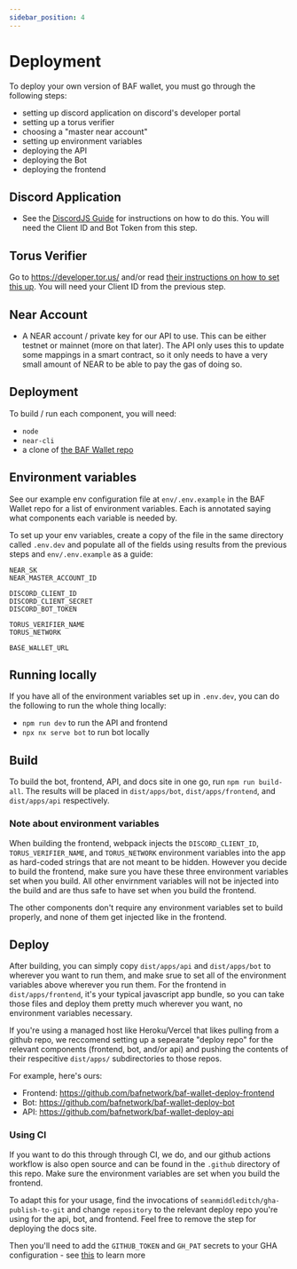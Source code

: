 ```yaml
---
sidebar_position: 4
---
```


# Deployment

To deploy your own version of BAF wallet, you must go through the following steps:
- setting up discord application on discord's developer portal
- setting up a torus verifier
- choosing a "master near account"
- setting up environment variables
- deploying the API
- deploying the Bot
- deploying the frontend

## Discord Application

- See the [DiscordJS Guide](https://discordjs.guide/preparations/setting-up-a-bot-application.html#creating-your-bot) for instructions on how to do this. You will need the Client ID and Bot Token from this step.

## Torus Verifier

Go to https://developer.tor.us/ and/or read [their instructions on how to set this up]( https://docs.tor.us/customauth/setting-up-verifiers/seting-up-verifiers). You will need your Client ID from the previous step.

## Near Account
- A NEAR account / private key for our API to use. This can be either testnet or mainnet (more on that later). The API only uses this to update some mappings in a smart contract, so it only needs to have a very small amount of NEAR to be able to pay the gas of doing so.

## Deployment

To build / run each component, you will need:

- `node`
- `near-cli`
- a clone of [the BAF Wallet repo](https://github.com/bafnetwork/baf-wallet-v3)

## Environment variables

See our example env configuration file at `env/.env.example` in the BAF Wallet repo for a list of environment variables. Each is annotated saying what components each variable is needed by. 

To set up your env variables, create a copy of the file in the same directory called `.env.dev` and populate all of the fields using results from the previous steps and `env/.env.example` as a guide:

```env
NEAR_SK
NEAR_MASTER_ACCOUNT_ID

DISCORD_CLIENT_ID
DISCORD_CLIENT_SECRET
DISCORD_BOT_TOKEN

TORUS_VERIFIER_NAME
TORUS_NETWORK

BASE_WALLET_URL
```

## Running locally

If you have all of the environment variables set up in `.env.dev`, you can do the following to run the whole thing locally:
* `npm run dev` to run the API and frontend
* `npx nx serve bot` to run bot locally


## Build

To build the bot, frontend, API, and docs site in one go, run `npm run build-all`. The results will be placed in `dist/apps/bot`, `dist/apps/frontend`, and `dist/apps/api` respectively.

### Note about environment variables

When building the frontend, webpack injects the `DISCORD_CLIENT_ID`, `TORUS_VERIFIER_NAME`, and `TORUS_NETWORK` environment variables into the app as hard-coded strings that are not meant to be hidden. However you decide to build the frontend, make sure you have these three environment variables set when you build. All other envirnment variables will not be injected into the build and are thus safe to have set when you build the frontend.

The other components don't require any environment variables set to build properly, and none of them get injected like in the frontend.

## Deploy 

After building, you can simply copy `dist/apps/api` and `dist/apps/bot` to wherever you want to run them, and make srue to set all of the environment variables above wherever you run them. For the frontend in `dist/apps/frontend`, it's your typical javascript app bundle, so you can take those files and deploy them pretty much wherever you want, no environment variables necessary.

If you're using a managed host like Heroku/Vercel that likes pulling from a github repo, we reccomend setting up a sepearate "deploy repo" for the relevant components (frontend, bot, and/or api) and pushing the contents of their respecitive `dist/apps/` subdirectories to those repos. 

For example, here's ours:
* Frontend: https://github.com/bafnetwork/baf-wallet-deploy-frontend
* Bot: https://github.com/bafnetwork/baf-wallet-deploy-bot
* API: https://github.com/bafnetwork/baf-wallet-deploy-api

### Using CI

If you want to do this through through CI, we do, and our github actions workflow is also open source and can be found in the `.github` directory of this repo. Make sure the environment variables are set when you build the frontend.

To adapt this for your usage, find the invocations of `seanmiddleditch/gha-publish-to-git` and change `repository` to the relevant deploy repo you're using for the api, bot, and frontend. Feel free to remove the step for deploying the docs site.

Then you'll need to add the `GITHUB_TOKEN` and `GH_PAT` secrets to your GHA configuration - see [this](https://github.com/seanmiddleditch/gha-publish-to-git#publish-to-git) to learn more 
